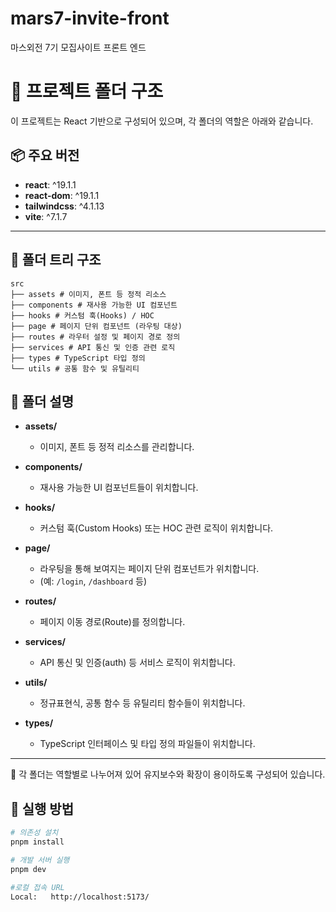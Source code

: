 # mars7-invite-front
마스외전 7기 모집사이트 프론트 엔드

# 📂 프로젝트 폴더 구조

이 프로젝트는 React 기반으로 구성되어 있으며, 각 폴더의 역할은 아래와 같습니다.


## 📦 주요 버전

- **react**: ^19.1.1  
- **react-dom**: ^19.1.1  
- **tailwindcss**: ^4.1.13  
- **vite**: ^7.1.7  

---

## 📁 폴더 트리 구조

```
src
├── assets # 이미지, 폰트 등 정적 리소스
├── components # 재사용 가능한 UI 컴포넌트
├── hooks # 커스텀 훅(Hooks) / HOC
├── page # 페이지 단위 컴포넌트 (라우팅 대상)
├── routes # 라우터 설정 및 페이지 경로 정의
├── services # API 통신 및 인증 관련 로직
├── types # TypeScript 타입 정의
└── utils # 공통 함수 및 유틸리티 
```

## 📖 폴더 설명

- **assets/**
  - 이미지, 폰트 등 정적 리소스를 관리합니다.

- **components/**
  - 재사용 가능한 UI 컴포넌트들이 위치합니다.

- **hooks/**
  - 커스텀 훅(Custom Hooks) 또는 HOC 관련 로직이 위치합니다.

- **page/**
  - 라우팅을 통해 보여지는 페이지 단위 컴포넌트가 위치합니다.
  - (예: `/login`, `/dashboard` 등)

- **routes/**
  - 페이지 이동 경로(Route)를 정의합니다.

- **services/**
  - API 통신 및 인증(auth) 등 서비스 로직이 위치합니다.

- **utils/**
  - 정규표현식, 공통 함수 등 유틸리티 함수들이 위치합니다.

- **types/**
  - TypeScript 인터페이스 및 타입 정의 파일들이 위치합니다.

---

📌 각 폴더는 역할별로 나누어져 있어 유지보수와 확장이 용이하도록 구성되어 있습니다.

## 🚀 실행 방법

```bash
# 의존성 설치
pnpm install

# 개발 서버 실행
pnpm dev

#로컬 접속 URL
Local:   http://localhost:5173/
